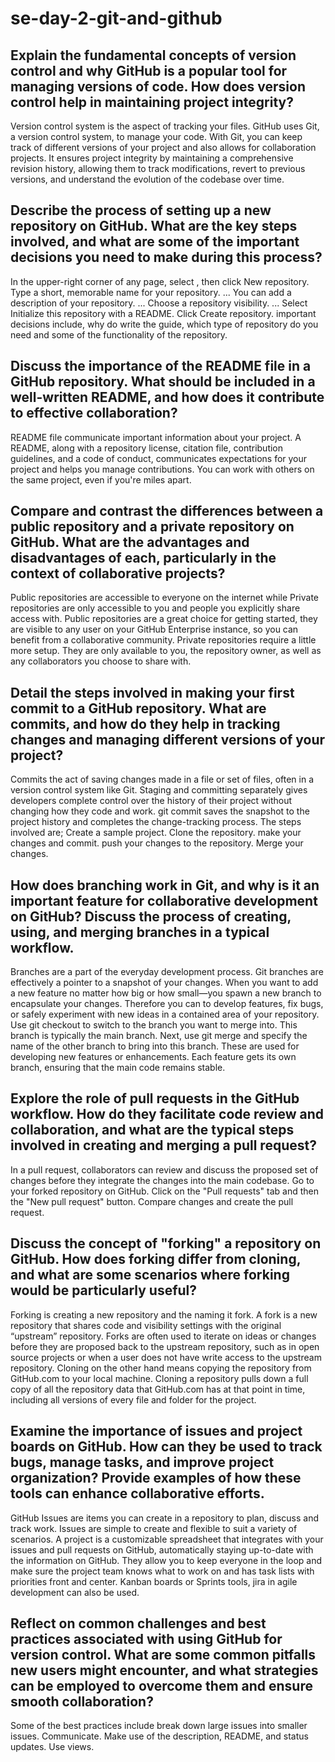 # se-day-2-git-and-github
## Explain the fundamental concepts of version control and why GitHub is a popular tool for managing versions of code. How does version control help in maintaining project integrity?
Version control system is the aspect of tracking your files. GitHub uses Git, a version control system, to manage your code. With Git, you can keep track of different versions of your project and also allows for collaboration projects. It ensures project integrity by maintaining a comprehensive revision history, allowing them to track modifications, revert to previous versions, and understand the evolution of the codebase over time.
## Describe the process of setting up a new repository on GitHub. What are the key steps involved, and what are some of the important decisions you need to make during this process?
In the upper-right corner of any page, select , then click New repository.
Type a short, memorable name for your repository. ...
You can add a description of your repository. ...
Choose a repository visibility. ...
Select Initialize this repository with a README.
Click Create repository.
important decisions include, why do write the guide, which type of repository do you need and some of the functionality of the repository.
## Discuss the importance of the README file in a GitHub repository. What should be included in a well-written README, and how does it contribute to effective collaboration?
README file communicate important information about your project. A README, along with a repository license, citation file, contribution guidelines, and a code of conduct, communicates expectations for your project and helps you manage contributions. You can work with others on the same project, even if you're miles apart.
## Compare and contrast the differences between a public repository and a private repository on GitHub. What are the advantages and disadvantages of each, particularly in the context of collaborative projects?
Public repositories are accessible to everyone on the internet while Private repositories are only accessible to you and people you explicitly share access with. Public repositories are a great choice for getting started, they are visible to any user on your GitHub Enterprise instance, so you can benefit from a collaborative community.
Private repositories require a little more setup. They are only available to you, the repository owner, as well as any collaborators you choose to share with.
## Detail the steps involved in making your first commit to a GitHub repository. What are commits, and how do they help in tracking changes and managing different versions of your project?
Commits the act of saving changes made in a file or set of files, often in a version control system like Git. Staging and committing separately gives developers complete control over the history of their project without changing how they code and work. git commit saves the snapshot to the project history and completes the change-tracking process. 
The steps involved are;
Create a sample project.
Clone the repository.
make your changes and commit.
push your changes to the repository.
Merge your changes.
## How does branching work in Git, and why is it an important feature for collaborative development on GitHub? Discuss the process of creating, using, and merging branches in a typical workflow.
Branches are a part of the everyday development process. Git branches are effectively a pointer to a snapshot of your changes. When you want to add a new feature no matter how big or how small—you spawn a new branch to encapsulate your changes. Therefore you can to develop features, fix bugs, or safely experiment with new ideas in a contained area of your repository. 
Use git checkout to switch to the branch you want to merge into. This branch is typically the main branch. Next, use git merge and specify the name of the other branch to bring into this branch. These are used for developing new features or enhancements. Each feature gets its own branch, ensuring that the main code remains stable.
## Explore the role of pull requests in the GitHub workflow. How do they facilitate code review and collaboration, and what are the typical steps involved in creating and merging a pull request?
In a pull request, collaborators can review and discuss the proposed set of changes before they integrate the changes into the main codebase.
Go to your forked repository on GitHub.
Click on the "Pull requests" tab and then the "New pull request" button.
Compare changes and create the pull request.
## Discuss the concept of "forking" a repository on GitHub. How does forking differ from cloning, and what are some scenarios where forking would be particularly useful?
Forking is creating a new repository and the naming it fork. A fork is a new repository that shares code and visibility settings with the original “upstream” repository. Forks are often used to iterate on ideas or changes before they are proposed back to the upstream repository, such as in open source projects or when a user does not have write access to the upstream repository. Cloning on the other hand means copying the repository from GitHub.com to your local machine. Cloning a repository pulls down a full copy of all the repository data that GitHub.com has at that point in time, including all versions of every file and folder for the project.
## Examine the importance of issues and project boards on GitHub. How can they be used to track bugs, manage tasks, and improve project organization? Provide examples of how these tools can enhance collaborative efforts.
GitHub Issues are items you can create in a repository to plan, discuss and track work. Issues are simple to create and flexible to suit a variety of scenarios. A project is a customizable spreadsheet that integrates with your issues and pull requests on GitHub, automatically staying up-to-date with the information on GitHub.
They allow you to keep everyone in the loop and make sure the project team knows what to work on and has task lists with priorities front and center.
Kanban boards or Sprints tools, jira in agile development can also be used.
## Reflect on common challenges and best practices associated with using GitHub for version control. What are some common pitfalls new users might encounter, and what strategies can be employed to overcome them and ensure smooth collaboration?
Some of the best practices include break down large issues into smaller issues.
Communicate.
Make use of the description, README, and status updates.
Use views.
